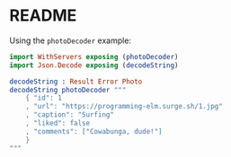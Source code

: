 # README

Using the `photoDecoder` example:

```elm
import WithServers exposing (photoDecoder)
import Json.Decode exposing (decodeString)

decodeString : Result Error Photo
decodeString photoDecoder """
    { "id": 1
    , "url": "https://programming-elm.surge.sh/1.jpg"
    , "caption": "Surfing"
    , "liked": false
    , "comments": ["Cowabunga, dude!"]
    }
"""
```
